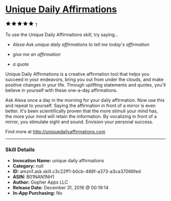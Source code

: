 # [Unique Daily Affirmations](http://alexa.amazon.com/#skills/amzn1.ask.skill.c3c22ff1-b0cb-488f-a373-a3ca37066fed)
![5 stars](../../images/ic_star_black_18dp_1x.png)![5 stars](../../images/ic_star_black_18dp_1x.png)![5 stars](../../images/ic_star_black_18dp_1x.png)![5 stars](../../images/ic_star_black_18dp_1x.png)![5 stars](../../images/ic_star_black_18dp_1x.png) 1

To use the Unique Daily Affirmations skill, try saying...

* *Alexa Ask unique daily affirmations to tell me today's affirmation*

* *give me an affirmation*

* *a quote*

Unique Daily Affirmations is a creative affirmation tool that helps you succeed in your endeavors, bring you out from under the clouds, and make positive changes in your life. Through uplifting statements and quotes, you'll believe in yourself with these one-a-day affirmations.

Ask Alexa once a day in the morning for your daily affirmation.  Now use this and repeat to yourself.  Saying the affirmation in front of a mirror is even better. It's been scientifically proven that the more stimuli your mind has, the more your mind will retain the information. By vocalizing in front of a mirror, you stimulate sight and sound. Envision your personal success.

Find more at http://uniquedailyaffirmations.com

***

### Skill Details

* **Invocation Name:** unique daily affirmations
* **Category:** null
* **ID:** amzn1.ask.skill.c3c22ff1-b0cb-488f-a373-a3ca37066fed
* **ASIN:** B01NAN1NH1
* **Author:** Gopher Apps LLC
* **Release Date:** December 31, 2016 @ 00:19:14
* **In-App Purchasing:** No
